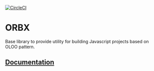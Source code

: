 [![CircleCI](https://circleci.com/gh/mishaszu/orbx/tree/master.svg?style=svg)](https://circleci.com/gh/mishaszu/orbx/tree/master)
# ORBX

Base library to provide utility for building Javascript projects based on OLOO pattern.

## [Documentation](https://mishaszu.github.io/orbx/)
